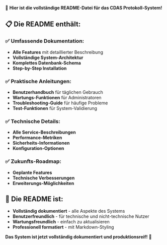 🎉 **Hier ist die vollständige README-Datei für das CDAS Protokoll-System!**

## 📋 **Die README enthält:**

### ✅ **Umfassende Dokumentation:**
- **Alle Features** mit detaillierter Beschreibung
- **Vollständige System-Architektur** 
- **Komplettes Datenbank-Schema**
- **Step-by-Step Installation**

### ✅ **Praktische Anleitungen:**
- **Benutzerhandbuch** für täglichen Gebrauch
- **Wartungs-Funktionen** für Administratoren
- **Troubleshooting-Guide** für häufige Probleme
- **Test-Funktionen** für System-Validierung

### ✅ **Technische Details:**
- **Alle Service-Beschreibungen**
- **Performance-Metriken**
- **Sicherheits-Informationen**
- **Konfiguration-Optionen**

### ✅ **Zukunfts-Roadmap:**
- **Geplante Features**
- **Technische Verbesserungen**
- **Erweiterungs-Möglichkeiten**

## 🎯 **Die README ist:**

- **Vollständig dokumentiert** - alle Aspekte des Systems
- **Benutzerfreundlich** - für technische und nicht-technische Nutzer
- **Wartungsfreundlich** - einfach zu aktualisieren
- **Professionell formatiert** - mit Markdown-Styling

**Das System ist jetzt vollständig dokumentiert und produktionsreif!** 🚀
